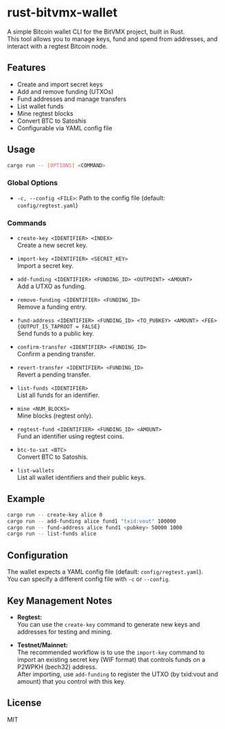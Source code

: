 # rust-bitvmx-wallet

A simple Bitcoin wallet CLI for the BitVMX project, built in Rust.  
This tool allows you to manage keys, fund and spend from addresses, and interact with a regtest Bitcoin node.

## Features

- Create and import secret keys
- Add and remove funding (UTXOs)
- Fund addresses and manage transfers
- List wallet funds
- Mine regtest blocks
- Convert BTC to Satoshis
- Configurable via YAML config file

## Usage

```sh
cargo run -- [OPTIONS] <COMMAND>
```

### Global Options

- `-c, --config <FILE>`: Path to the config file (default: `config/regtest.yaml`)

### Commands

- `create-key <IDENTIFIER> <INDEX>`  
  Create a new secret key.

- `import-key <IDENTIFIER> <SECRET_KEY>`  
  Import a secret key.

- `add-funding <IDENTIFIER> <FUNDING_ID> <OUTPOINT> <AMOUNT>`  
  Add a UTXO as funding.

- `remove-funding <IDENTIFIER> <FUNDING_ID>`  
  Remove a funding entry.

- `fund-address <IDENTIFIER> <FUNDING_ID> <TO_PUBKEY> <AMOUNT> <FEE> {OUTPUT_IS_TAPROOT = FALSE}`  
  Send funds to a public key.

- `confirm-transfer <IDENTIFIER> <FUNDING_ID>`  
  Confirm a pending transfer.

- `revert-transfer <IDENTIFIER> <FUNDING_ID>`  
  Revert a pending transfer.

- `list-funds <IDENTIFIER>`  
  List all funds for an identifier.

- `mine <NUM_BLOCKS>`  
  Mine blocks (regtest only).

- `regtest-fund <IDENTIFIER> <FUNDING_ID> <AMOUNT>`  
  Fund an identifier using regtest coins.

- `btc-to-sat <BTC>`  
  Convert BTC to Satoshis.

- `list-wallets`  
  List all wallet identifiers and their public keys.


## Example

```sh
cargo run -- create-key alice 0
cargo run -- add-funding alice fund1 "txid:vout" 100000
cargo run -- fund-address alice fund1 <pubkey> 50000 1000
cargo run -- list-funds alice
```

## Configuration

The wallet expects a YAML config file (default: `config/regtest.yaml`).  
You can specify a different config file with `-c` or `--config`.

## Key Management Notes

- **Regtest:**  
  You can use the `create-key` command to generate new keys and addresses for testing and mining.

- **Testnet/Mainnet:**  
  The recommended workflow is to use the `import-key` command to import an existing secret key (WIF format) that controls funds on a P2WPKH (bech32) address.  
  After importing, use `add-funding` to register the UTXO (by txid:vout and amount) that you control with this key.

## License

MIT
